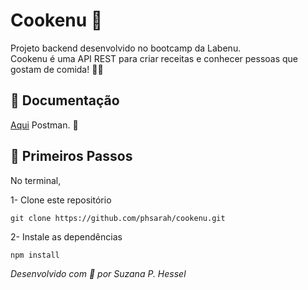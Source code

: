 # Cookenu :shallow_pan_of_food:	

Projeto backend desenvolvido no bootcamp da Labenu. \
Cookenu é uma API REST para criar receitas e conhecer pessoas que gostam de comida! :woman_cook:	

<a id="documentacao"></a>
## 📙	Documentação
[Aqui](https://documenter.getpostman.com/view/13247023/TzCV3QDM) Postman. 🍊

<a id="passos"></a>
## :rocket:	Primeiros Passos

No terminal,

1- Clone este repositório
```
git clone https://github.com/phsarah/cookenu.git
```
2- Instale as dependências
```
npm install
```

*Desenvolvido com :sparkling_heart:	por Suzana P. Hessel*
